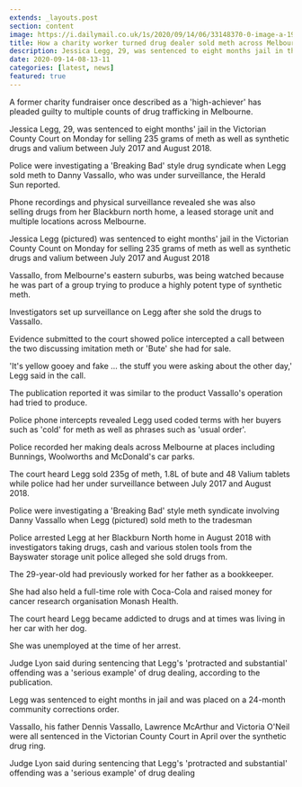 ```yaml
---
extends: _layouts.post
section: content
image: https://i.dailymail.co.uk/1s/2020/09/14/06/33148370-0-image-a-19_1600061549290.jpg 
title: How a charity worker turned drug dealer sold meth across Melbourne in Breaking Bad style operation  
description: Jessica Legg, 29, was sentenced to eight months jail in the Victorian County Count on Monday for selling 235 grams of meth as well as synthetic drugs and valium between July 2017 and August 2018. 
date: 2020-09-14-08-13-11 
categories: [latest, news] 
featured: true 
--- 
```

A former charity fundraiser once described as a 'high-achiever' has pleaded guilty to multiple counts of drug trafficking in Melbourne. 

Jessica Legg, 29, was sentenced to eight months' jail in the Victorian County Court on Monday for selling 235 grams of meth as well as synthetic drugs and valium between July 2017 and August 2018.

Police were investigating a 'Breaking Bad' style drug syndicate when Legg sold meth to Danny Vassallo, who was under surveillance, the Herald Sun reported.

Phone recordings and physical surveillance revealed she was also selling drugs from her Blackburn north home, a leased storage unit and multiple locations across Melbourne. 

Jessica Legg (pictured) was sentenced to eight months' jail in the Victorian County Count on Monday for selling 235 grams of meth as well as synthetic drugs and valium between July 2017 and August 2018

Vassallo, from Melbourne's eastern suburbs, was being watched because he was part of a group trying to produce a highly potent type of synthetic meth. 

Investigators set up surveillance on Legg after she sold the drugs to Vassallo.

Evidence submitted to the court showed police intercepted a call between the two discussing imitation meth or 'Bute' she had for sale.

'It's yellow gooey and fake … the stuff you were asking about the other day,' Legg said in the call. 

The publication reported it was similar to the product Vassallo's operation had tried to produce. 

Police phone intercepts revealed Legg used coded terms with her buyers such as 'cold' for meth as well as phrases such as 'usual order'.

Police recorded her making deals across Melbourne at places including Bunnings, Woolworths and McDonald's car parks. 

The court heard Legg sold 235g of meth, 1.8L of bute and 48 Valium tablets while police had her under surveillance between July 2017 and August 2018.  

Police were investigating a 'Breaking Bad' style meth syndicate involving Danny Vassallo when Legg (pictured) sold meth to the tradesman 

Police arrested Legg at her Blackburn North home in August 2018 with investigators taking drugs, cash and various stolen tools from the Bayswater storage unit police alleged she sold drugs from.  

The 29-year-old had previously worked for her father as a bookkeeper.

She had also held a full-time role with Coca-Cola and raised money for cancer research organisation Monash Health. 

The court heard Legg became addicted to drugs and at times was living in her car with her dog. 

She was unemployed at the time of her arrest.

Judge Lyon said during sentencing that Legg's 'protracted and substantial' offending was a 'serious example' of drug dealing, according to the publication. 

Legg was sentenced to eight months in jail and was placed on a 24-month community corrections order.

Vassallo, his father Dennis Vassallo, Lawrence McArthur and Victoria O'Neil were all sentenced in the Victorian County Court in April over the synthetic drug ring.  

Judge Lyon said during sentencing that Legg's 'protracted and substantial' offending was a 'serious example' of drug dealing

